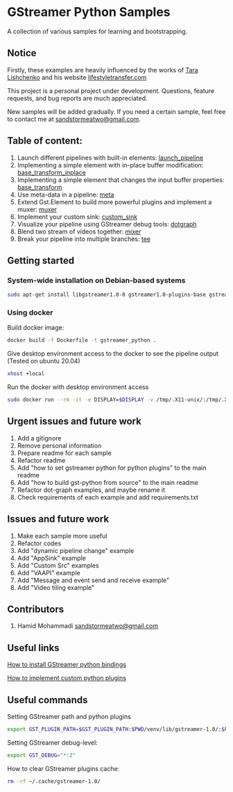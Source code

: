 # GStreamer Python Samples

A collection of various samples for learning and bootstrapping.

## Notice

Firstly, these examples are heavily influenced by the works of [Tara Lishchenko](https://www.linkedin.com/in/taras-lishchenko) and his website [lifestyletransfer.com](http://lifestyletransfer.com/)

This project is a personal project under development. Questions, feature requests, and bug reports are much appreciated.

New samples will be added gradually. If you need a certain sample, feel free to contact me at <sandstormeatwo@gmail.com>.

## Table of content:
1. Launch different pipelines with built-in elements: [launch_pipeline](launch_pipeline)
2. Implementing a simple element with in-place buffer modification: [base_transform_inplace](base_transform_inplace)
3. Implementing a simple element that changes the input buffer properties: [base_transform](base_transform)
4. Use meta-data in a pipeline: [meta](meta)
5. Extend Gst.Element to build more powerful plugins and implement a muxer: [muxer](muxer)
6. Implement your custom sink: [custom_sink](custom_sink)
7. Visualize your pipeline using GStreamer debug tools: [dotgraph](dotgraph)
8. Blend two stream of videos together: [mixer](mixer)
9. Break your pipeline into multiple branches: [tee](tee)


## Getting started

### System-wide installation on Debian-based systems

```bash
sudo apt-get install libgstreamer1.0-0 gstreamer1.0-plugins-base gstreamer1.0-plugins-good gstreamer1.0-plugins-bad gstreamer1.0-plugins-ugly gstreamer1.0-libav gstreamer1.0-doc gstreamer1.0-tools gstreamer1.0-x gstreamer1.0-alsa gstreamer1.0-gl gstreamer1.0-gtk3 gstreamer1.0-qt5 gstreamer1.0-pulseaudio
```


### Using docker

Build docker image:

```bash
docker build -f Dockerfile -t gstreamer_python .
```

Give desktop environment access to the docker to see the pipeline output (Tested on ubuntu 20.04)

```bash
xhost +local
```

Run the docker with desktop environment access

```bash
sudo docker run --rm -it -e DISPLAY=$DISPLAY -v /tmp/.X11-unix/:/tmp/.X11-unix gstreamer:python /bin/bash
```


## Urgent issues and future work
1. Add a gitignore
2. Remove personal information
3. Prepare readme for each sample
4. Refactor readme
5. Add "how to set gstreamer python for python plugins" to the main readme
6. Add "how to build gst-python from source" to the main readme
7. Refactor dot-graph examples, and maybe rename it
8. Check requirements of each example and add requirements.txt


## Issues and future work
1. Make each sample more useful
2. Refactor codes
3. Add "dynamic pipeline change" example
4. Add "AppSink" example
5. Add "Custom Src" examples
6. Add "VAAPI" example
7. Add "Message and event send and receive example"
8. Add "Video tiling example"


## Contributors

1. Hamid Mohammadi <sandstormeatwo@gmail.com>


## Useful links

[How to install GStreamer python bindings](http://lifestyletransfer.com/how-to-install-gstreamer-python-bindings/)

[How to implement custom python plugins](http://lifestyletransfer.com/how-to-write-gstreamer-plugin-with-python/)


## Useful commands

Setting GStreamer path and python plugins

```bash
export GST_PLUGIN_PATH=$GST_PLUGIN_PATH:$PWD/venv/lib/gstreamer-1.0/:$PWD/gst/
```

Setting GStreamer debug-level:

```bash
export GST_DEBUG="*:2"
```

How to clear GStreamer plugins cache:

```bash
rm -rf ~/.cache/gstreamer-1.0/
```
